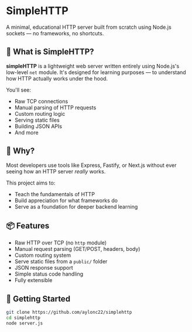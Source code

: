 # SimpleHTTP

A minimal, educational HTTP server built from scratch using Node.js sockets — no frameworks, no shortcuts.

## 🚀 What is SimpleHTTP?

**simpleHTTP** is a lightweight web server written entirely using Node.js's low-level `net` module. It's designed for learning purposes — to understand how HTTP actually works under the hood.

You'll see:
- Raw TCP connections
- Manual parsing of HTTP requests
- Custom routing logic
- Serving static files
- Building JSON APIs
- And more

## 🧠 Why?

Most developers use tools like Express, Fastify, or Next.js without ever seeing how an HTTP server *really* works.

This project aims to:
- Teach the fundamentals of HTTP
- Build appreciation for what frameworks do
- Serve as a foundation for deeper backend learning

## 📦 Features

- Raw HTTP over TCP (no `http` module)
- Manual request parsing (GET/POST, headers, body)
- Custom routing system
- Serve static files from a `public/` folder
- JSON response support
- Simple status code handling
- Fully extensible

## 🔧 Getting Started

```bash
git clone https://github.com/aylonc22/simplehttp
cd simplehttp
node server.js
